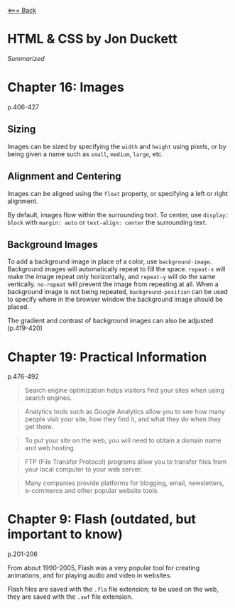 [<=== Back](README.md)

# HTML & CSS by Jon Duckett
*Summarized*

# Chapter 16: Images
p.406-427

## Sizing

Images can be sized by specifying the `width` and `height` using pixels, or by being given a name such as `small`, `medium`, `large`, etc.

## Alignment and Centering

Images can be aligned using the `float` property, or specifying a left or right alignment.

By default, images flow within the surrounding text.
To center, use `display: block` with `margin: auto` or `text-align: center` the surrounding text.

## Background Images

To add a background image in place of a color, use `background-image`. Background images will automatically repeat to fill the space. `repeat-x` will make the image repeat only horizontally, and `repeat-y` will do the same vertically. `no-repeat` will prevent the image from repeating at all. When a background image is not being repeated, `background-position`  can be used to specify where in the browser window the background image should be placed.

The gradient and contrast of background images can also be adjusted (p.419-420)


# Chapter 19: Practical Information
p.476-492

> Search engine optimization helps visitors find your sites when using search engines.

> Analytics tools such as Google Analytics allow you to see how many people visit your site, how they find it, and what they do when they get there.

> To put your site on the web, you will need to obtain a domain name and web hosting.

> FTP (File Transfer Protocol) programs allow you to transfer files from your local computer to your web server.

> Many companies provide platforms for blogging, email, newsletters, e-commerce and other popular website tools.

# Chapter 9: Flash (outdated, but important to know)
p.201-206

From about 1990-2005, Flash was a very popular tool for creating animations, and for playing audio and video in websites. 

Flash files are saved with the `.fla` file extension; to be used on the web, they are saved with the `.swf` file extension.